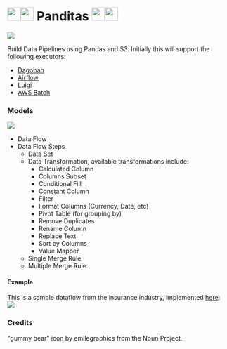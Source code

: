 # <img height="30" src="https://raw.githubusercontent.com/ivansabik/panditas/master/doc/icon.png" /><img height="30" src="https://raw.githubusercontent.com/ivansabik/panditas/master/doc/icon.png" /> Panditas <img height="30" src="https://raw.githubusercontent.com/ivansabik/panditas/master/doc/icon.png" /><img height="30" src="https://raw.githubusercontent.com/ivansabik/panditas/master/doc/icon.png" />

<img src="https://travis-ci.com/ivansabik/panditas.svg?branch=master"/>

Build Data Pipelines using Pandas and S3. Initially this will support the following executors:
- [Dagobah](https://github.com/thieman/dagobah)
- [Airflow](https://airflow.apache.org/)
- [Luigi](https://github.com/spotify/luigi)
- [AWS Batch](https://aws.amazon.com/batch/)

### Models

<img src="https://raw.githubusercontent.com/ivansabik/panditas/master/doc/models.png" />

- Data Flow
- Data Flow Steps
  - Data Set
  - Data Transformation, available transformations include:
    - Calculated Column
    - Columns Subset
    - Conditional Fill
    - Constant Column
    - Filter
    - Format Columns (Currency, Date, etc)
    - Pivot Table (for grouping by)
    - Remove Duplicates
    - Rename Column
    - Replace Text
    - Sort by Columns
    - Value Mapper
  - Single Merge Rule
  - Multiple Merge Rule

#### Example

This is a sample dataflow from the insurance industry, implemented [here](https://github.com/ivansabik/panditas/blob/master/examples/insurance_agency_experience.py):
<img src="https://raw.githubusercontent.com/ivansabik/panditas/master/doc/insurance_agency_experience.png" />

### Credits

"gummy bear" icon by emilegraphics from the Noun Project.
